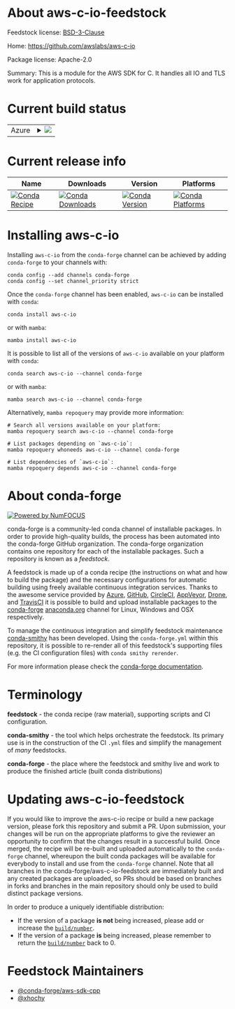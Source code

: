 About aws-c-io-feedstock
========================

Feedstock license: [BSD-3-Clause](https://github.com/conda-forge/aws-c-io-feedstock/blob/main/LICENSE.txt)

Home: https://github.com/awslabs/aws-c-io

Package license: Apache-2.0

Summary: This is a module for the AWS SDK for C. It handles all IO and TLS work for application protocols.

Current build status
====================


<table>
    
  <tr>
    <td>Azure</td>
    <td>
      <details>
        <summary>
          <a href="https://dev.azure.com/conda-forge/feedstock-builds/_build/latest?definitionId=11190&branchName=main">
            <img src="https://dev.azure.com/conda-forge/feedstock-builds/_apis/build/status/aws-c-io-feedstock?branchName=main">
          </a>
        </summary>
        <table>
          <thead><tr><th>Variant</th><th>Status</th></tr></thead>
          <tbody><tr>
              <td>linux_64</td>
              <td>
                <a href="https://dev.azure.com/conda-forge/feedstock-builds/_build/latest?definitionId=11190&branchName=main">
                  <img src="https://dev.azure.com/conda-forge/feedstock-builds/_apis/build/status/aws-c-io-feedstock?branchName=main&jobName=linux&configuration=linux%20linux_64_" alt="variant">
                </a>
              </td>
            </tr><tr>
              <td>linux_aarch64</td>
              <td>
                <a href="https://dev.azure.com/conda-forge/feedstock-builds/_build/latest?definitionId=11190&branchName=main">
                  <img src="https://dev.azure.com/conda-forge/feedstock-builds/_apis/build/status/aws-c-io-feedstock?branchName=main&jobName=linux&configuration=linux%20linux_aarch64_" alt="variant">
                </a>
              </td>
            </tr><tr>
              <td>linux_ppc64le</td>
              <td>
                <a href="https://dev.azure.com/conda-forge/feedstock-builds/_build/latest?definitionId=11190&branchName=main">
                  <img src="https://dev.azure.com/conda-forge/feedstock-builds/_apis/build/status/aws-c-io-feedstock?branchName=main&jobName=linux&configuration=linux%20linux_ppc64le_" alt="variant">
                </a>
              </td>
            </tr><tr>
              <td>osx_64</td>
              <td>
                <a href="https://dev.azure.com/conda-forge/feedstock-builds/_build/latest?definitionId=11190&branchName=main">
                  <img src="https://dev.azure.com/conda-forge/feedstock-builds/_apis/build/status/aws-c-io-feedstock?branchName=main&jobName=osx&configuration=osx%20osx_64_" alt="variant">
                </a>
              </td>
            </tr><tr>
              <td>osx_arm64</td>
              <td>
                <a href="https://dev.azure.com/conda-forge/feedstock-builds/_build/latest?definitionId=11190&branchName=main">
                  <img src="https://dev.azure.com/conda-forge/feedstock-builds/_apis/build/status/aws-c-io-feedstock?branchName=main&jobName=osx&configuration=osx%20osx_arm64_" alt="variant">
                </a>
              </td>
            </tr><tr>
              <td>win_64</td>
              <td>
                <a href="https://dev.azure.com/conda-forge/feedstock-builds/_build/latest?definitionId=11190&branchName=main">
                  <img src="https://dev.azure.com/conda-forge/feedstock-builds/_apis/build/status/aws-c-io-feedstock?branchName=main&jobName=win&configuration=win%20win_64_" alt="variant">
                </a>
              </td>
            </tr>
          </tbody>
        </table>
      </details>
    </td>
  </tr>
</table>

Current release info
====================

| Name | Downloads | Version | Platforms |
| --- | --- | --- | --- |
| [![Conda Recipe](https://img.shields.io/badge/recipe-aws--c--io-green.svg)](https://anaconda.org/conda-forge/aws-c-io) | [![Conda Downloads](https://img.shields.io/conda/dn/conda-forge/aws-c-io.svg)](https://anaconda.org/conda-forge/aws-c-io) | [![Conda Version](https://img.shields.io/conda/vn/conda-forge/aws-c-io.svg)](https://anaconda.org/conda-forge/aws-c-io) | [![Conda Platforms](https://img.shields.io/conda/pn/conda-forge/aws-c-io.svg)](https://anaconda.org/conda-forge/aws-c-io) |

Installing aws-c-io
===================

Installing `aws-c-io` from the `conda-forge` channel can be achieved by adding `conda-forge` to your channels with:

```
conda config --add channels conda-forge
conda config --set channel_priority strict
```

Once the `conda-forge` channel has been enabled, `aws-c-io` can be installed with `conda`:

```
conda install aws-c-io
```

or with `mamba`:

```
mamba install aws-c-io
```

It is possible to list all of the versions of `aws-c-io` available on your platform with `conda`:

```
conda search aws-c-io --channel conda-forge
```

or with `mamba`:

```
mamba search aws-c-io --channel conda-forge
```

Alternatively, `mamba repoquery` may provide more information:

```
# Search all versions available on your platform:
mamba repoquery search aws-c-io --channel conda-forge

# List packages depending on `aws-c-io`:
mamba repoquery whoneeds aws-c-io --channel conda-forge

# List dependencies of `aws-c-io`:
mamba repoquery depends aws-c-io --channel conda-forge
```


About conda-forge
=================

[![Powered by
NumFOCUS](https://img.shields.io/badge/powered%20by-NumFOCUS-orange.svg?style=flat&colorA=E1523D&colorB=007D8A)](https://numfocus.org)

conda-forge is a community-led conda channel of installable packages.
In order to provide high-quality builds, the process has been automated into the
conda-forge GitHub organization. The conda-forge organization contains one repository
for each of the installable packages. Such a repository is known as a *feedstock*.

A feedstock is made up of a conda recipe (the instructions on what and how to build
the package) and the necessary configurations for automatic building using freely
available continuous integration services. Thanks to the awesome service provided by
[Azure](https://azure.microsoft.com/en-us/services/devops/), [GitHub](https://github.com/),
[CircleCI](https://circleci.com/), [AppVeyor](https://www.appveyor.com/),
[Drone](https://cloud.drone.io/welcome), and [TravisCI](https://travis-ci.com/)
it is possible to build and upload installable packages to the
[conda-forge](https://anaconda.org/conda-forge) [anaconda.org](https://anaconda.org/)
channel for Linux, Windows and OSX respectively.

To manage the continuous integration and simplify feedstock maintenance
[conda-smithy](https://github.com/conda-forge/conda-smithy) has been developed.
Using the ``conda-forge.yml`` within this repository, it is possible to re-render all of
this feedstock's supporting files (e.g. the CI configuration files) with ``conda smithy rerender``.

For more information please check the [conda-forge documentation](https://conda-forge.org/docs/).

Terminology
===========

**feedstock** - the conda recipe (raw material), supporting scripts and CI configuration.

**conda-smithy** - the tool which helps orchestrate the feedstock.
                   Its primary use is in the construction of the CI ``.yml`` files
                   and simplify the management of *many* feedstocks.

**conda-forge** - the place where the feedstock and smithy live and work to
                  produce the finished article (built conda distributions)


Updating aws-c-io-feedstock
===========================

If you would like to improve the aws-c-io recipe or build a new
package version, please fork this repository and submit a PR. Upon submission,
your changes will be run on the appropriate platforms to give the reviewer an
opportunity to confirm that the changes result in a successful build. Once
merged, the recipe will be re-built and uploaded automatically to the
`conda-forge` channel, whereupon the built conda packages will be available for
everybody to install and use from the `conda-forge` channel.
Note that all branches in the conda-forge/aws-c-io-feedstock are
immediately built and any created packages are uploaded, so PRs should be based
on branches in forks and branches in the main repository should only be used to
build distinct package versions.

In order to produce a uniquely identifiable distribution:
 * If the version of a package **is not** being increased, please add or increase
   the [``build/number``](https://docs.conda.io/projects/conda-build/en/latest/resources/define-metadata.html#build-number-and-string).
 * If the version of a package **is** being increased, please remember to return
   the [``build/number``](https://docs.conda.io/projects/conda-build/en/latest/resources/define-metadata.html#build-number-and-string)
   back to 0.

Feedstock Maintainers
=====================

* [@conda-forge/aws-sdk-cpp](https://github.com/conda-forge/aws-sdk-cpp/)
* [@xhochy](https://github.com/xhochy/)

